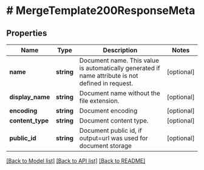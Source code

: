 # # MergeTemplate200ResponseMeta

## Properties

Name | Type | Description | Notes
------------ | ------------- | ------------- | -------------
**name** | **string** | Document name. This value is automatically generated if name attribute is not defined in request. | [optional]
**display_name** | **string** | Document name without the file extension. | [optional]
**encoding** | **string** | Document encoding | [optional]
**content_type** | **string** | Document content type. | [optional]
**public_id** | **string** | Document public id, if output&#x3D;url was used for document storage | [optional]

[[Back to Model list]](../../README.md#models) [[Back to API list]](../../README.md#endpoints) [[Back to README]](../../README.md)
